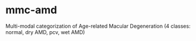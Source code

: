 # mmc-amd
Multi-modal categorization of Age-related Macular Degeneration (4 classes: normal, dry AMD, pcv, wet AMD)
